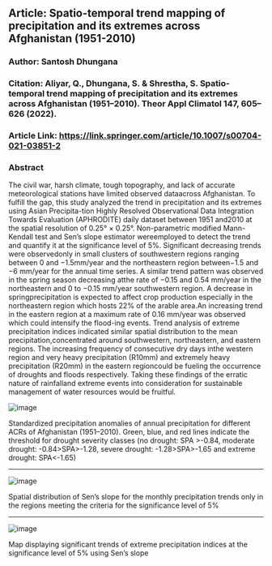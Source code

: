 ## Article: Spatio-temporal trend mapping of precipitation and its extremes across Afghanistan (1951-2010)
### Author: Santosh Dhungana
### Citation: Aliyar, Q., Dhungana, S. & Shrestha, S. Spatio-temporal trend mapping of precipitation and its extremes across Afghanistan (1951–2010). Theor Appl Climatol 147, 605–626 (2022).
### Article Link: https://link.springer.com/article/10.1007/s00704-021-03851-2

### Abstract
The civil war, harsh climate, tough topography, and lack of accurate meteorological stations have limited observed dataacross Afghanistan. To fulfill the gap, this study analyzed the trend in precipitation and its extremes using Asian Precipita-tion Highly Resolved Observational Data Integration Towards Evaluation (APHRODITE) daily dataset between 1951 and2010 at the spatial resolution of 0.25° × 0.25°. Non-parametric modified Mann-Kendall test and Sen’s slope estimator wereemployed to detect the trend and quantify it at the significance level of 5%. Significant decreasing trends were observedonly in small clusters of southwestern regions ranging between 0 and −1.5mm/year and the northeastern region between−1.5 and −6 mm/year for the annual time series. A similar trend pattern was observed in the spring season decreasing atthe rate of −0.15 and 0.54 mm/year in the northeastern and 0 to −0.15 mm/year southwestern region. A decrease in springprecipitation is expected to affect crop production especially in the northeastern region which hosts 22% of the arable area.An increasing trend in the eastern region at a maximum rate of 0.16 mm/year was observed which could intensify the flood-ing events. Trend analysis of extreme precipitation indices indicated similar spatial distribution to the mean precipitation,concentrated around southwestern, northeastern, and eastern regions. The increasing frequency of consecutive dry days inthe western region and very heavy precipitation (R10mm) and extremely heavy precipitation (R20mm) in the eastern regioncould be fueling the occurrence of droughts and floods respectively. Taking these findings of the erratic nature of rainfalland extreme events into consideration for sustainable management of water resources would be fruitful. 

</hr>

![image](https://github.com/santosh-dhungana/Spatio-temporal-Trend-Analysis/assets/57520258/f598d4ca-dc3f-46cc-b1e9-a506dc1f00dd)

Standardized precipitation anomalies of annual precipitation for different ACRs of Afghanistan (1951–2010). Green, blue, and red lines indicate the threshold for drought severity classes (no drought: SPA >-0.84, moderate drought: -0.84>SPA>-1.28, severe drought: -1.28>SPA>-1.65 and extreme drought: SPA<-1.65)

<hr>

![image](https://github.com/santosh-dhungana/Spatio-temporal-Trend-Analysis/assets/57520258/4d7b834c-dd77-497f-b376-ac516feccbe6)

Spatial distribution of Sen’s slope for the monthly precipitation trends only in the regions meeting the criteria for the significance level of 5%

<hr>

![image](https://github.com/santosh-dhungana/Spatio-temporal-Trend-Analysis/assets/57520258/9a7581b4-a2fb-4163-8edc-5b7496c6590d)

Map displaying significant trends of extreme precipitation indices at the significance level of 5% using Sen’s slope
